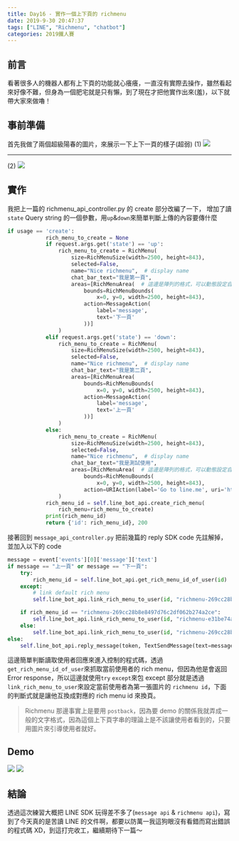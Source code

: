 ```yaml
---
title: Day16 - 實作一個上下頁的 richmenu
date: 2019-9-30 20:47:37
tags: ["LINE", "Richmenu", "chatbot"]
categories: 2019鐵人賽
---
```


## 前言

看著很多人的機器人都有上下頁的功能就心癢癢，一直沒有實際去操作，雖然看起來好像不難，但身為一個肥宅就是只有懶，到了現在才把他實作出來(羞)，以下就帶大家來做嚕！

## 事前準備

首先我做了兩個超級陽春的圖片，來展示一下上下一頁的樣子(超弱)
(1)
![](https://i.imgur.com/Rs5jnJ8.png)

---

(2)
![](https://i.imgur.com/97XG3mv.png)

## 實作

我把上一篇的 richmenu_api_controller.py 的 create 部分改編了一下，
增加了讀 `state` Query string 的一個參數，用`up`&`down`來簡單判斷上傳的內容要傳什麼

```python
if usage == 'create':
            rich_menu_to_create = None
            if request.args.get('state') == 'up':
                rich_menu_to_create = RichMenu(
                    size=RichMenuSize(width=2500, height=843),
                    selected=False,
                    name="Nice richmenu",  # display name
                    chat_bar_text="我是第一頁",
                    areas=[RichMenuArea(  # 這邊是陣列的格式，可以動態設定自己要的區域想要有什麼功能
                        bounds=RichMenuBounds(
                            x=0, y=0, width=2500, height=843),
                        action=MessageAction(
                            label='message',
                            text='下一頁'
                        ))]
                )
            elif request.args.get('state') == 'down':
                rich_menu_to_create = RichMenu(
                    size=RichMenuSize(width=2500, height=843),
                    selected=False,
                    name="Nice richmenu",  # display name
                    chat_bar_text="我是第二頁",
                    areas=[RichMenuArea(
                        bounds=RichMenuBounds(
                            x=0, y=0, width=2500, height=843),
                        action=MessageAction(
                            label='message',
                            text='上一頁'
                        ))]
                )
            else:
                rich_menu_to_create = RichMenu(
                    size=RichMenuSize(width=2500, height=843),
                    selected=False,
                    name="Nice richmenu",  # display name
                    chat_bar_text="我是測試使用",
                    areas=[RichMenuArea(  # 這邊是陣列的格式，可以動態設定自己要的區域想要有什麼功能
                        bounds=RichMenuBounds(
                            x=0, y=0, width=2500, height=843),
                        action=URIAction(label='Go to line.me', uri='https://line.me'))]
                )
            rich_menu_id = self.line_bot_api.create_rich_menu(
                rich_menu=rich_menu_to_create)
            print(rich_menu_id)
            return {'id': rich_menu_id}, 200
```

接著回到 `message_api_controller.py` 把前幾篇的 reply SDK code 先註解掉，並加入以下的 code

```python
message = event['events'][0]['message']['text']
if message == "上一頁" or message == "下一頁":
    try:
        rich_menu_id = self.line_bot_api.get_rich_menu_id_of_user(id)
    except:
        # link default rich menu
        self.line_bot_api.link_rich_menu_to_user(id, "richmenu-269cc28b8e8497d76c2df062b274a2ce")

    if rich_menu_id == "richmenu-269cc28b8e8497d76c2df062b274a2ce":
        self.line_bot_api.link_rich_menu_to_user(id, "richmenu-e31be74ad7e577b4752ab70c9c2a3fba")
    else:
        self.line_bot_api.link_rich_menu_to_user(id, "richmenu-269cc28b8e8497d76c2df062b274a2ce")
else:
    self.line_bot_api.reply_message(token, TextSendMessage(text=message))
```

這邊簡單判斷讀取使用者回應來進入控制的程式碼，透過`get_rich_menu_id_of_user`來抓取當前使用者的 rich menu，但因為他是會返回 Error response，所以這邊就使用`try` `except`來包
except 部分就是透過`link_rich_menu_to_user`來設定當前使用者為第一張圖片的 `richmenu id`，下面的判斷式就是讓他互換成對應的 rich menu id 來換頁。

> Richmenu 那邊事實上是要用 `postback`，因為要 demo 的關係我就弄成一般的文字格式，因為這個上下頁字串的理論上是不該讓使用者看到的，只要用圖片來引導使用者就好。

## Demo

![](https://i.imgur.com/QL3m90U.png)
![](https://i.imgur.com/DhBRsyT.png)

## 結論

透過這次練習大概把 LINE SDK 玩得差不多了(`message api` & `richmenu api`)，寫到了今天真的是苦讀 LINE 的文件啊，都要以防萬一我這狗眼沒有看錯而寫出錯誤的程式碼 XD，到這打完收工，繼續期待下一篇～
